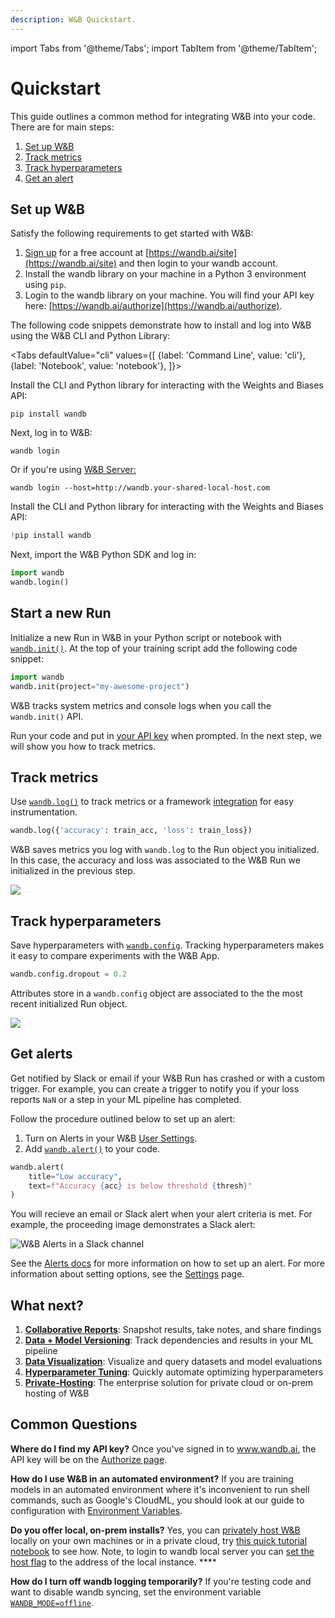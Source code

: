 ```yaml
---
description: W&B Quickstart.
---
```


import Tabs from '@theme/Tabs';
import TabItem from '@theme/TabItem';

# Quickstart
This guide outlines a common method for integrating W&B into your code. There are for main steps:
1. [Set up W&B](#set-up-wb)
2. [Track metrics](#track-metrics)
3. [Track hyperparameters](#track-hyperparameters)
4. [Get an alert](#get-alerts)

## Set up W&B
Satisfy the following requirements to get started with W&B:  

1.  [Sign up](https://wandb.ai/site) for a free account at [https://wandb.ai/site](https://wandb.ai/site) and then login to your wandb account.  
2. Install the wandb library on your machine in a Python 3 environment using `pip`.  
3. Login to the wandb library on your machine. You will find your API key here: [https://wandb.ai/authorize](https://wandb.ai/authorize).  

The following code snippets demonstrate how to install and log into W&B using the W&B CLI and Python Library:

<Tabs
  defaultValue="cli"
  values={[
    {label: 'Command Line', value: 'cli'},
    {label: 'Notebook', value: 'notebook'},
  ]}>
  <TabItem value="cli">

Install the CLI and Python library for interacting with the Weights and Biases API:

```
pip install wandb
```

Next, log in to W&B:

```
wandb login
```

Or if you're using [W&B Server:](./guides/hosting/intro.md)

```
wandb login --host=http://wandb.your-shared-local-host.com
```

  </TabItem>
  <TabItem value="notebook">

Install the CLI and Python library for interacting with the Weights and Biases API:

```python
!pip install wandb
```

Next, import the W&B Python SDK and log in:

```python
import wandb
wandb.login()
```

  </TabItem>
</Tabs>


## Start a new Run

Initialize a new Run in W&B in your Python script or notebook with [`wandb.init()`](./ref/python/run.md). At the top of your training script add the following code snippet:

```python
import wandb
wandb.init(project="my-awesome-project")
```
W&B tracks system metrics and console logs when you call the `wandb.init()` API. 

Run your code and put in [your API key](https://wandb.ai/authorize) when prompted. In the next step, we will show you how to track metrics. 


## Track metrics

Use [`wandb.log()`](./ref/python/log.md) to track metrics or a framework [integration](guides/integrations/intro.md) for easy instrumentation.

```python
wandb.log({'accuracy': train_acc, 'loss': train_loss})
```

W&B saves metrics you log with `wandb.log` to the Run object you initialized. In this case, the accuracy and loss was associated to the W&B Run we initialized in the previous step.

![](/images/quickstart/wandb_demo_logging_metrics.png)


## Track hyperparameters

Save hyperparameters with [`wandb.config`](./guides/track/config.md). Tracking hyperparameters makes it easy to compare experiments with the W&B App. 

```python
wandb.config.dropout = 0.2
```
Attributes store in a `wandb.config` object are associated to the the most recent initialized Run object. 

![](/images/quickstart/wandb_demo_experiments.gif)

## Get alerts

Get notified by Slack or email if your W&B Run has crashed or with a custom trigger. For example, you can create a trigger to notify you if your loss reports `NaN` or a step in your ML pipeline has completed.

Follow the procedure outlined below to set up an alert: 

1. Turn on Alerts in your W&B [User Settings](https://wandb.ai/settings).
2. Add [`wandb.alert()`](./guides/runs/alert.md) to your code.

```python
wandb.alert(
    title="Low accuracy", 
    text=f"Accuracy {acc} is below threshold {thresh}"
)
```
You will recieve an email or Slack alert when your alert criteria is met. For example, the proceeding image demonstrates a Slack alert:

![W&B Alerts in a Slack channel](/images/quickstart/get_alerts.png)

See the [Alerts docs](./guides/runs/alert.md) for more information on how to set up an alert. For more information about setting options, see the [Settings](./guides/app/settings-page/intro.md) page. 


## What next?

1. [**Collaborative Reports**](./guides/reports/intro.md): Snapshot results, take notes, and share findings
2. [**Data + Model Versioning**](./guides/models/intro.md): Track dependencies and results in your ML pipeline
3. [**Data Visualization**](guides/data-vis/intro.md): Visualize and query datasets and model evaluations
4. [**Hyperparameter Tuning**](guides/sweeps/intro.md): Quickly automate optimizing hyperparameters
5. [**Private-Hosting**](guides/hosting/intro.md): The enterprise solution for private cloud or on-prem hosting of W&B

## Common Questions

**Where do I find my API key?**
Once you've signed in to www.wandb.ai, the API key will be on the [Authorize page](https://wandb.ai/authorize).

**How do I use W&B in an automated environment?**
If you are training models in an automated environment where it's inconvenient to run shell commands, such as Google's CloudML, you should look at our guide to configuration with [Environment Variables](guides/track/environment-variables.md).

**Do you offer local, on-prem installs?**
Yes, you can [privately host W&B](guides/hosting/intro.md) locally on your own machines or in a private cloud, try [this quick tutorial notebook](http://wandb.me/intro) to see how. Note, to login to wandb local server you can [set the host flag](./guides/hosting/basic-setup.md#login) to the address of the local instance.  **** 

**How do I turn off wandb logging temporarily?**
If you're testing code and want to disable wandb syncing, set the environment variable [`WANDB_MODE=offline`](guides/track/environment-variables.md).
